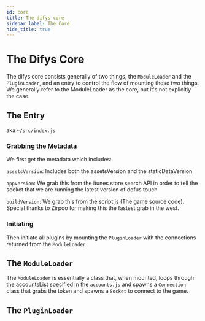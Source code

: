 ```yaml
---
id: core
title: The difys core
sidebar_label: The Core
hide_title: true
---
```


# The Difys Core
The difys core consists generally of two things, the `ModuleLoader` and the `PluginLoader`, and an entry to control the flow of mounting these two things. We generally refer to the ModuleLoader as the core, but it's not explicitly the case.

## The Entry
aka `~/src/index.js`


### Grabbing the Metadata
We first get the metadata which includes:

`assetsVersion`: Includes both the assetsVersion and the staticDataVersion

`appVersion`: We grab this from the itunes store search API in order to tell the socket that we are running the latest version of dofus touch

`buildVersion`: We grab this from the script.js (The game source code). Special thanks to Zirpoo for making this the fastest grab in the west.

### Initiating

Then initiate all plugins by mounting the `PluginLoader` with the connections returned from the `ModuleLoader`

## The `ModuleLoader`

The `ModuleLoader` is essentially a class that, when mounted, loops through the accountsList specified in the `accounts.js` and spawns a `Connection` class that grabs the token and spawns a `Socket` to connect to the game.

## The `PluginLoader`

